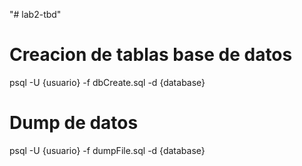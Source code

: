 "# lab2-tbd"

# Creacion de tablas base de datos

psql -U {usuario} -f dbCreate.sql -d {database}

# Dump de datos

psql -U {usuario} -f dumpFile.sql -d {database}
